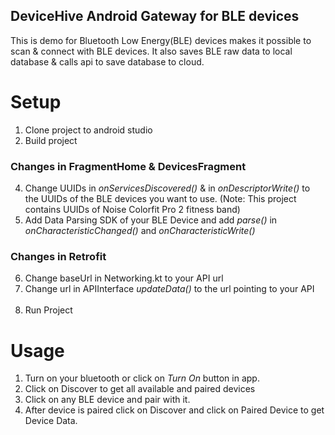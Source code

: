 **DeviceHive Android Gateway for BLE devices**
--------------------------------

This is demo for Bluetooth Low Energy(BLE) devices makes it possible to scan & connect with BLE devices. It also saves BLE raw data to local database & calls api to save database to cloud.

**Setup**
==================
1. Clone project to android studio
2. Build project<br>
### Changes in FragmentHome & DevicesFragment<br>
4. Change UUIDs in <i>onServicesDiscovered()</i> & in <i>onDescriptorWrite()</i> to the UUIDs of the BLE devices you want to use. (Note: This project contains UUIDs of Noise Colorfit Pro 2 fitness band)<br>
5. Add Data Parsing SDK of your BLE Device and add <i>parse()</i> in <i>onCharacteristicChanged()</i> and <i>onCharacteristicWrite()</i><br>
### Changes in Retrofit
6. Change baseUrl in Networking.kt to your API url<br>
7. Change url in APIInterface <i>updateData()</i> to the url pointing to your API<br><br>
8. Run Project


**Usage**
==================
1. Turn on your bluetooth or click on <i>Turn On</i> button in app.
2. Click on Discover to get all available and paired devices
3. Click on any BLE device and pair with it.
4. After device is paired click on Discover and click on Paired Device to get Device Data.
